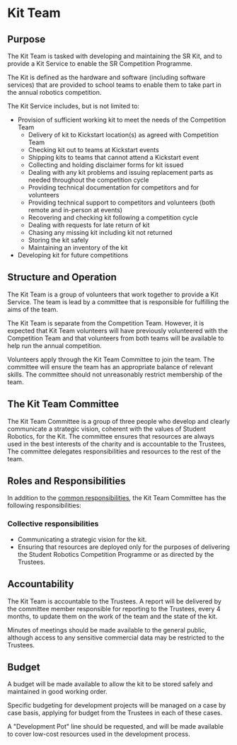 # Kit Team

## Purpose

The Kit Team is tasked with developing and maintaining the SR Kit, and to provide a Kit Service to enable the SR Competition Programme.

The Kit is defined as the hardware and software (including software services) that are provided to school teams to enable them to take part in the annual robotics competition.

The Kit Service includes, but is not limited to:
* Provision of sufficient working kit to meet the needs of the Competition Team
    * Delivery of kit to Kickstart location(s) as agreed with Competition Team
    * Checking kit out to teams at Kickstart events
    * Shipping kits to teams that cannot attend a Kickstart event
    * Collecting and holding disclaimer forms for kit issued
    * Dealing with any kit problems and issuing replacement parts as needed throughout the competition cycle
    * Providing technical documentation for competitors and for volunteers
    * Providing technical support to competitors and volunteers (both remote and in-person at events)
    * Recovering and checking kit following a competition cycle
    * Dealing with requests for late return of kit
    * Chasing any missing kit including kit not returned
    * Storing the kit safely
    * Maintaining an inventory of the kit
* Developing kit for future competitions

## Structure and Operation

The Kit Team is a group of volunteers that work together to provide a Kit Service. The team is lead by a committee that is responsible for fulfilling the aims of the team.

The Kit Team is separate from the Competition Team. However, it is expected that Kit Team volunteers will have previously volunteered with the Competition Team and that volunteers from both teams will be available to help run the annual competition. 

Volunteers apply through the Kit Team Committee to join the team. The committee will ensure the team has an appropriate balance of relevant skills. The committee should not unreasonably restrict membership of the team.

## The Kit Team Committee

The Kit Team Committee is a group of three people who develop and clearly communicate a strategic vision, coherent with the values of Student Robotics, for the Kit. The committee ensures that resources are always used in the best interests of the charity and is accountable to the Trustees, The committee delegates responsibilities and resources to the rest of the team.

## Roles and Responsibilities

In addition to the [common responsibilities](./common-responsibilities.md), the Kit Team Committee has the following responsibilities:

### Collective responsibilities

* Communicating a strategic vision for the kit.
* Ensuring that resources are deployed only for the purposes of delivering the Student Robotics Competition Programme or as directed by the Trustees.

## Accountability

The Kit Team is accountable to the Trustees. A report will be delivered by the committee member responsible for reporting to the Trustees, every 4 months, to update them on the work of the team and the state of the kit.

Minutes of meetings should be made available to the general public, although access to any sensitive commercial data may be restricted to the Trustees.

## Budget

A budget will be made available to allow the kit to be stored safely and maintained in good working order. 

Specific budgeting for development projects will be managed on a case by case basis, applying for budget from the Trustees in each of these cases. 

A "Development Pot" line should be requested, and will be made available to cover low-cost resources used in the development process.
